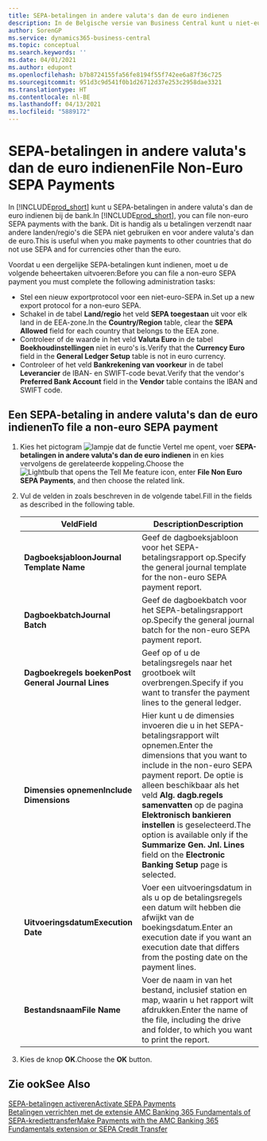 ```yaml
---
title: SEPA-betalingen in andere valuta's dan de euro indienen
description: In de Belgische versie van Business Central kunt u niet-euro SEPA-betalingen bij de bank archiveren. Dit is handig als u betalingen verzendt naar andere landen/regio's die SEPA niet gebruiken en voor andere valuta's dan de euro.
author: SorenGP
ms.service: dynamics365-business-central
ms.topic: conceptual
ms.search.keywords: ''
ms.date: 04/01/2021
ms.author: edupont
ms.openlocfilehash: b7b8724155fa56fe8194f55f742ee6a87f36c725
ms.sourcegitcommit: 951d3c9d541f0b1d26712d37e253c2958dae3321
ms.translationtype: HT
ms.contentlocale: nl-BE
ms.lasthandoff: 04/13/2021
ms.locfileid: "5889172"
---
```

# <a name="file-non-euro-sepa-payments"></a><span data-ttu-id="cd53f-104">SEPA-betalingen in andere valuta's dan de euro indienen</span><span class="sxs-lookup"><span data-stu-id="cd53f-104">File Non-Euro SEPA Payments</span></span>
<span data-ttu-id="cd53f-105">In [!INCLUDE[prod_short](../../includes/prod_short.md)] kunt u SEPA-betalingen in andere valuta's dan de euro indienen bij de bank.</span><span class="sxs-lookup"><span data-stu-id="cd53f-105">In [!INCLUDE[prod_short](../../includes/prod_short.md)], you can file non-euro SEPA payments with the bank.</span></span> <span data-ttu-id="cd53f-106">Dit is handig als u betalingen verzendt naar andere landen/regio's die SEPA niet gebruiken en voor andere valuta's dan de euro.</span><span class="sxs-lookup"><span data-stu-id="cd53f-106">This is useful when you make payments to other countries that do not use SEPA and for currencies other than the euro.</span></span>  

<span data-ttu-id="cd53f-107">Voordat u een dergelijke SEPA-betalingen kunt indienen, moet u de volgende beheertaken uitvoeren:</span><span class="sxs-lookup"><span data-stu-id="cd53f-107">Before you can file a non-euro SEPA payment you must complete the following administration tasks:</span></span>  

- <span data-ttu-id="cd53f-108">Stel een nieuw exportprotocol voor een niet-euro-SEPA in.</span><span class="sxs-lookup"><span data-stu-id="cd53f-108">Set up a new export protocol for a non-euro SEPA.</span></span>  
- <span data-ttu-id="cd53f-109">Schakel in de tabel **Land/regio** het veld **SEPA toegestaan** uit voor elk land in de EEA-zone.</span><span class="sxs-lookup"><span data-stu-id="cd53f-109">In the **Country/Region** table, clear the **SEPA Allowed** field for each country that belongs to the EEA zone.</span></span>  
- <span data-ttu-id="cd53f-110">Controleer of de waarde in het veld **Valuta Euro** in de tabel **Boekhoudinstellingen** niet in euro's is.</span><span class="sxs-lookup"><span data-stu-id="cd53f-110">Verify that the **Currency Euro** field in the **General Ledger Setup** table is not in euro currency.</span></span>  
- <span data-ttu-id="cd53f-111">Controleer of het veld **Bankrekening van voorkeur** in de tabel **Leverancier** de IBAN- en SWIFT-code bevat.</span><span class="sxs-lookup"><span data-stu-id="cd53f-111">Verify that the vendor's **Preferred Bank Account** field in the **Vendor** table contains the IBAN and SWIFT code.</span></span>  

## <a name="to-file-a-non-euro-sepa-payment"></a><span data-ttu-id="cd53f-112">Een SEPA-betaling in andere valuta's dan de euro indienen</span><span class="sxs-lookup"><span data-stu-id="cd53f-112">To file a non-euro SEPA payment</span></span>  

1.  <span data-ttu-id="cd53f-113">Kies het pictogram ![lampje dat de functie Vertel me opent](../../media/ui-search/search_small.png "Vertel me wat u wilt doen"), voer **SEPA-betalingen in andere valuta's dan de euro indienen** in en kies vervolgens de gerelateerde koppeling.</span><span class="sxs-lookup"><span data-stu-id="cd53f-113">Choose the ![Lightbulb that opens the Tell Me feature](../../media/ui-search/search_small.png "Tell me what you want to do") icon, enter **File Non Euro SEPA Payments**, and then choose the related link.</span></span>  
2.  <span data-ttu-id="cd53f-114">Vul de velden in zoals beschreven in de volgende tabel.</span><span class="sxs-lookup"><span data-stu-id="cd53f-114">Fill in the fields as described in the following table.</span></span>  

    |<span data-ttu-id="cd53f-115">Veld</span><span class="sxs-lookup"><span data-stu-id="cd53f-115">Field</span></span>|<span data-ttu-id="cd53f-116">Description</span><span class="sxs-lookup"><span data-stu-id="cd53f-116">Description</span></span>|  
    |---------------------------------|---------------------------------------|  
    |<span data-ttu-id="cd53f-117">**Dagboeksjabloon**</span><span class="sxs-lookup"><span data-stu-id="cd53f-117">**Journal Template Name**</span></span>|<span data-ttu-id="cd53f-118">Geef de dagboeksjabloon voor het SEPA-betalingsrapport op.</span><span class="sxs-lookup"><span data-stu-id="cd53f-118">Specify the general journal template for the non-euro SEPA payment report.</span></span>|  
    |<span data-ttu-id="cd53f-119">**Dagboekbatch**</span><span class="sxs-lookup"><span data-stu-id="cd53f-119">**Journal Batch**</span></span>|<span data-ttu-id="cd53f-120">Geef de dagboekbatch voor het SEPA-betalingsrapport op.</span><span class="sxs-lookup"><span data-stu-id="cd53f-120">Specify the general journal batch for the non-euro SEPA payment report.</span></span>|  
    |<span data-ttu-id="cd53f-121">**Dagboekregels boeken**</span><span class="sxs-lookup"><span data-stu-id="cd53f-121">**Post General Journal Lines**</span></span>|<span data-ttu-id="cd53f-122">Geef op of u de betalingsregels naar het grootboek wilt overbrengen.</span><span class="sxs-lookup"><span data-stu-id="cd53f-122">Specify if you want to transfer the payment lines to the general ledger.</span></span>|  
    |<span data-ttu-id="cd53f-123">**Dimensies opnemen**</span><span class="sxs-lookup"><span data-stu-id="cd53f-123">**Include Dimensions**</span></span>|<span data-ttu-id="cd53f-124">Hier kunt u de dimensies invoeren die u in het SEPA-betalingsrapport wilt opnemen.</span><span class="sxs-lookup"><span data-stu-id="cd53f-124">Enter the dimensions that you want to include in the non-euro SEPA payment report.</span></span> <span data-ttu-id="cd53f-125">De optie is alleen beschikbaar als het veld **Alg. dagb.regels samenvatten** op de pagina **Elektronisch bankieren instellen** is geselecteerd.</span><span class="sxs-lookup"><span data-stu-id="cd53f-125">The option is available only if the **Summarize Gen. Jnl. Lines** field on the **Electronic Banking Setup** page is selected.</span></span>|  
    |<span data-ttu-id="cd53f-126">**Uitvoeringsdatum**</span><span class="sxs-lookup"><span data-stu-id="cd53f-126">**Execution Date**</span></span>|<span data-ttu-id="cd53f-127">Voer een uitvoeringsdatum in als u op de betalingsregels een datum wilt hebben die afwijkt van de boekingsdatum.</span><span class="sxs-lookup"><span data-stu-id="cd53f-127">Enter an execution date if you want an execution date that differs from the posting date on the payment lines.</span></span>|  
    |<span data-ttu-id="cd53f-128">**Bestandsnaam**</span><span class="sxs-lookup"><span data-stu-id="cd53f-128">**File Name**</span></span>|<span data-ttu-id="cd53f-129">Voer de naam in van het bestand, inclusief station en map, waarin u het rapport wilt afdrukken.</span><span class="sxs-lookup"><span data-stu-id="cd53f-129">Enter the name of the file, including the drive and folder, to which you want to print the report.</span></span>|  

3.  <span data-ttu-id="cd53f-130">Kies de knop **OK**.</span><span class="sxs-lookup"><span data-stu-id="cd53f-130">Choose the **OK** button.</span></span>  

## <a name="see-also"></a><span data-ttu-id="cd53f-131">Zie ook</span><span class="sxs-lookup"><span data-stu-id="cd53f-131">See Also</span></span>

[<span data-ttu-id="cd53f-132">SEPA-betalingen activeren</span><span class="sxs-lookup"><span data-stu-id="cd53f-132">Activate SEPA Payments</span></span>](how-to-activate-sepa-payments.md)  
[<span data-ttu-id="cd53f-133">Betalingen verrichten met de extensie AMC Banking 365 Fundamentals of SEPA-krediettransfer</span><span class="sxs-lookup"><span data-stu-id="cd53f-133">Make Payments with the AMC Banking 365 Fundamentals extension or SEPA Credit Transfer</span></span>](../../finance-make-payments-with-bank-data-conversion-service-or-sepa-credit-transfer.md)  

